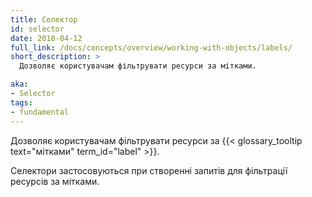 ```yaml
---
title: Селектор
id: selector
date: 2018-04-12
full_link: /docs/concepts/overview/working-with-objects/labels/
short_description: >
  Дозволяє користувачам фільтрувати ресурси за мітками.

aka:
- Selector
tags:
- fundamental
---
```

Дозволяє користувачам фільтрувати ресурси за {{< glossary_tooltip text="мітками" term_id="label" >}}.

<!--more-->

Селектори застосовуються при створенні запитів для фільтрації ресурсів за мітками.
